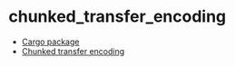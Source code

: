 # chunked_transfer_encoding

* [Cargo package](https://crates.io/crates/chunked_transfer_encoding)
* [Chunked transfer encoding](https://en.wikipedia.org/wiki/Chunked_transfer_encoding)
